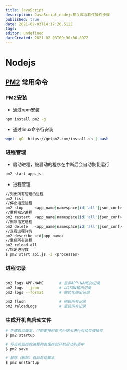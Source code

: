 ```yaml
---
title: JavaScript
description: JavaScript,nodejs相关库与软件操作步骤
published: true
date: 2021-02-03T14:17:26.512Z
tags: 
editor: undefined
dateCreated: 2021-02-03T09:30:06.897Z
---
```


# Nodejs

## [PM2](https://www.npmjs.com/package/pm2) 常用命令

### PM2安装

- 通过npm安装
```bash
npm install pm2 -g
```
- 通过linux命令行安装

```bash
wget -qO- https://getpm2.com/install.sh | bash
```

### 进程管理
- 启动进程，被启动的程序在中断后会自动恢复运行
```bash
pm2 start app.js
```
- 进程管理
```bash
//列出所有管理的进程
pm2 list
//停止指定进程
pm2 stop     <app_name|namespace|id|'all'|json_conf>
//重启指定进程
pm2 restart  <app_name|namespace|id|'all'|json_conf>
//删除指定进程
pm2 delete   <app_name|namespace|id|'all'|json_conf>
//查看进程详情
pm2 describe <id|app_name>
//重启所有进程
pm2 reload all
//指定进程数
$ pm2 start api.js -i <processes>
```
### 进程记录
```bash

pm2 logs APP-NAME       # 显示APP-NAME的记录
pm2 logs --json         # 以JSON输出记录
pm2 logs --format       # 格式化输出记录

pm2 flush               # 刷新所有记录
pm2 reloadLogs          # 重启所有记录
```

### 生成开机自启动文件

```bash
# 生成启动脚本，可能要按照命令行提示进行后续步骤操作
$ pm2 startup

# 将当前监控的进程列表保存到开机启动列表中
$ pm2 save

# 解除（删除）自动启动脚本
$ pm2 unstartup
```





